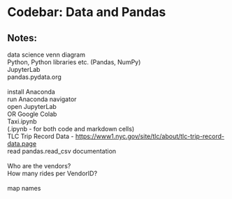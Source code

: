 # Codebar: Data and Pandas

## Notes:

data science venn diagram\
Python, Python libraries etc. (Pandas, NumPy)\
JupyterLab\
pandas.pydata.org\
\
install Anaconda\
run Anaconda navigator\
open JupyterLab\
OR Google Colab\
Taxi.ipynb\
(.ipynb - for both code and markdown cells)\
TLC Trip Record Data - https://www1.nyc.gov/site/tlc/about/tlc-trip-record-data.page \
read pandas.read_csv documentation\
\
Who are the vendors?\
How many rides per VendorID?\
\
map names
